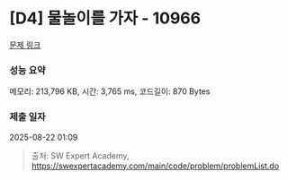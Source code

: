 # [D4] 물놀이를 가자 - 10966 

[문제 링크](https://swexpertacademy.com/main/code/problem/problemDetail.do?contestProbId=AXWXMZta-PsDFAST) 

### 성능 요약

메모리: 213,796 KB, 시간: 3,765 ms, 코드길이: 870 Bytes

### 제출 일자

2025-08-22 01:09



> 출처: SW Expert Academy, https://swexpertacademy.com/main/code/problem/problemList.do